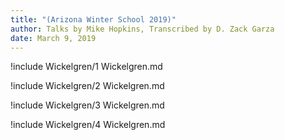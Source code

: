 ```yaml
---
title: "(Arizona Winter School 2019)"
author: Talks by Mike Hopkins, Transcribed by D. Zack Garza
date: March 9, 2019
---
```


!include Wickelgren/1 Wickelgren.md

!include Wickelgren/2 Wickelgren.md

!include Wickelgren/3 Wickelgren.md

!include Wickelgren/4 Wickelgren.md

